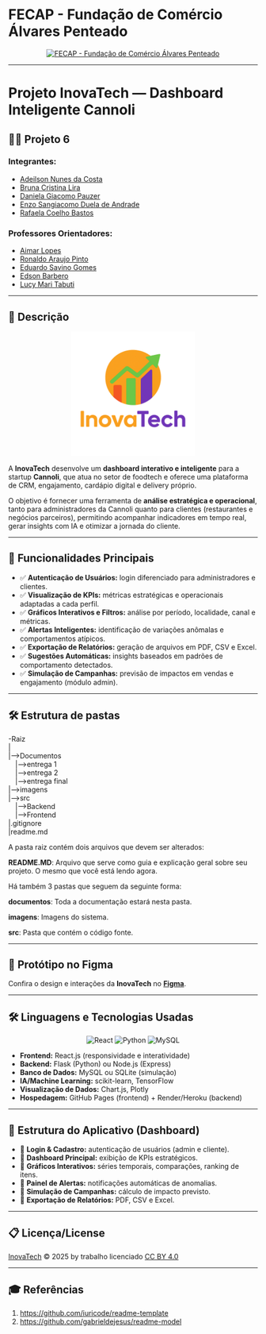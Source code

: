# FECAP - Fundação de Comércio Álvares Penteado

<p align="center">
<a href="https://www.fecap.br/"><img src="https://encrypted-tbn0.gstatic.com/images?q=tbn:ANd9GcRhZPrRa89Kma0ZZogxm0pi-tCn_TLKeHGVxywp-LXAFGR3B1DPouAJYHgKZGV0XTEf4AE&usqp=CAU" alt="FECAP - Fundação de Comércio Álvares Penteado"></a>
</p>

---

# Projeto InovaTech — Dashboard Inteligente Cannoli

## 👨‍💻 Projeto 6

### **Integrantes:**  
- [Adeilson Nunes da Costa](https://www.linkedin.com/in/adeilson-da-costa-3013871b1/)
- [Bruna Cristina Lira](https://www.linkedin.com/in/brunacristinalira/)  
- [Daniela Giacomo Pauzer](https://www.linkedin.com/in/daniela-giacomo-pauzer-a25a64304/)
- [Enzo Sangiacomo Duela de Andrade](https://www.linkedin.com/in/enzo-sangiacomo-3203602b3/) 
- [Rafaela Coelho Bastos](https://www.linkedin.com/in/rafaela-coelho-bastos/)

### **Professores Orientadores:**  
- [Aimar Lopes](https://www.linkedin.com/in/aimarlopes/) 
- [Ronaldo Araujo Pinto](https://www.linkedin.com/in/ronaldo-araujo-pinto-3542811a/)
- [Eduardo Savino Gomes](https://www.linkedin.com/in/eduardo-savino/)
- [Edson Barbero](https://www.linkedin.com/in/edsonbarbero/)
- [Lucy Mari Tabuti](https://www.linkedin.com/in/lucymari/)

---

## 📖 Descrição

<p align="center">
<img src="Imagens/ChatGPT Image 19 de set. de 2025, 19_52_55.png" alt="InovaTech" width="250">
</p>

A **InovaTech** desenvolve um **dashboard interativo e inteligente** para a startup **Cannoli**, que atua no setor de foodtech e oferece uma plataforma de CRM, engajamento, cardápio digital e delivery próprio.

O objetivo é fornecer uma ferramenta de **análise estratégica e operacional**, tanto para administradores da Cannoli quanto para clientes (restaurantes e negócios parceiros), permitindo acompanhar indicadores em tempo real, gerar insights com IA e otimizar a jornada do cliente.

---

## 🚀 Funcionalidades Principais

- ✅ **Autenticação de Usuários:** login diferenciado para administradores e clientes.  
- ✅ **Visualização de KPIs:** métricas estratégicas e operacionais adaptadas a cada perfil.  
- ✅ **Gráficos Interativos e Filtros:** análise por período, localidade, canal e métricas.  
- ✅ **Alertas Inteligentes:** identificação de variações anômalas e comportamentos atípicos.  
- ✅ **Exportação de Relatórios:** geração de arquivos em PDF, CSV e Excel.  
- ✅ **Sugestões Automáticas:** insights baseados em padrões de comportamento detectados.  
- ✅ **Simulação de Campanhas:** previsão de impactos em vendas e engajamento (módulo admin).  

---

## 🛠 Estrutura de pastas

-Raiz<br>
|<br>
|-->Documentos<br>
  &emsp;|-->entrega 1<br>
  &emsp;|-->entrega 2<br>
  &emsp;|-->entrega final <br>
|-->imagens<br>
|-->src<br>
  &emsp;|-->Backend<br>
  &emsp;|-->Frontend<br>
|.gitignore<br>
|readme.md<br>

A pasta raiz contém dois arquivos que devem ser alterados:

<b>README.MD</b>: Arquivo que serve como guia e explicação geral sobre seu projeto. O mesmo que você está lendo agora.

Há também 3 pastas que seguem da seguinte forma:

<b>documentos</b>: Toda a documentação estará nesta pasta.

<b>imagens</b>: Imagens do sistema.

<b>src</b>: Pasta que contém o código fonte.

---

## 🎨 Protótipo no Figma

Confira o design e interações da **InovaTech** no **[Figma](https://www.figma.com/design/uScZbkNU86u2QLtwCOo2dG/app?node-id=23-3&t=oy9jqqHfqtgiXo8i-1)**.

---

## 🛠 Linguagens e Tecnologias Usadas

<p align="center">
  <img src="https://cdn.jsdelivr.net/gh/devicons/devicon/icons/react/react-original.svg" width="50" height="50" alt="React"/>
  <img src="https://cdn.jsdelivr.net/gh/devicons/devicon/icons/python/python-original.svg" width="50" height="50" alt="Python"/>
  <img src="https://cdn.jsdelivr.net/gh/devicons/devicon/icons/mysql/mysql-original.svg" width="50" height="50" alt="MySQL"/>
</p>

- **Frontend:** React.js (responsividade e interatividade)  
- **Backend:** Flask (Python) ou Node.js (Express)  
- **Banco de Dados:** MySQL ou SQLite (simulação)  
- **IA/Machine Learning:** scikit-learn, TensorFlow  
- **Visualização de Dados:** Chart.js, Plotly  
- **Hospedagem:** GitHub Pages (frontend) + Render/Heroku (backend)  

---

## 📌 Estrutura do Aplicativo (Dashboard)

- 📌 **Login & Cadastro:** autenticação de usuários (admin e cliente).  
- 📌 **Dashboard Principal:** exibição de KPIs estratégicos.  
- 📌 **Gráficos Interativos:** séries temporais, comparações, ranking de itens.  
- 📌 **Painel de Alertas:** notificações automáticas de anomalias.  
- 📌 **Simulação de Campanhas:** cálculo de impacto previsto.  
- 📌 **Exportação de Relatórios:** PDF, CSV e Excel.  

---

## 📋 Licença/License
<a href="https://creativecommons.org">InovaTech</a> © 2025 by <a href="https://creativecommons.org"></a> trabalho licenciado <a href="https://creativecommons.org/licenses/by/4.0/">CC BY 4.0</a><img src="https://mirrors.creativecommons.org/presskit/icons/cc.svg" alt="" style="max-width: 1em;max-height:1em;margin-left:.2em;"><img src="https://mirrors.creativecommons.org/presskit/icons/by.svg" alt="" style="max-width: 1em;max-height:1em;margin-left: .2em;">

---

## 🎓 Referências

1. <https://github.com/iuricode/readme-template>  
2. <https://github.com/gabrieldejesus/readme-model>  

